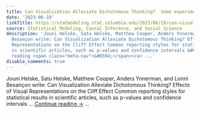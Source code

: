 ```yaml
---
title: Can Visualization Alleviate Dichotomous Thinking?  Some experimental evidence.
date: '2023-06-19'
linkTitle: https://statmodeling.stat.columbia.edu/2023/06/19/can-visualization-alleviate-dichotomous-thinking-some-experimental-evidence/
source: Statistical Modeling, Causal Inference, and Social Science
description: 'Jouni Helske, Satu Helske, Matthew Cooper, Anders Ynnerman, and Lonni
  Besançon write: Can Visualization Alleviate Dichotomous Thinking? Effects of Visual
  Representations on the Cliff Effect Common reporting styles for statistical results
  in scientific articles, such as p-values and confidence intervals &#8230; <a href="https://statmodeling.stat.columbia.edu/2023/06/19/can-visualization-alleviate-dichotomous-thinking-some-experimental-evidence/">Continue
  reading <span class="meta-nav">&#8594;</span></a> ...'
disable_comments: true
---
```

Jouni Helske, Satu Helske, Matthew Cooper, Anders Ynnerman, and Lonni Besançon write: Can Visualization Alleviate Dichotomous Thinking? Effects of Visual Representations on the Cliff Effect Common reporting styles for statistical results in scientific articles, such as p-values and confidence intervals &#8230; <a href="https://statmodeling.stat.columbia.edu/2023/06/19/can-visualization-alleviate-dichotomous-thinking-some-experimental-evidence/">Continue reading <span class="meta-nav">&#8594;</span></a> ...
